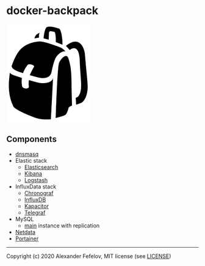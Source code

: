# docker-backpack

![Backpack](assets/backpack_2551.png)

## Components

- [dnsmasq](dnsmasq)
- Elastic stack
    - [Elasticsearch](elastic/elasticsearch)
    - [Kibana](elastic/kibana)
    - [Logstash](elastic/logstash)
- InfluxData stack
    - [Chronograf](influxdata/chronograf)
    - [InfluxDB](influxdata/influxdb)
    - [Kapacitor](influxdata/kapacitor)
    - [Telegraf](influxdata/telegraf)
- MySQL
    - [main](mysql/main) instance with replication
- [Netdata](netdata)
- [Portainer](portainer)

---

Copyright (c) 2020 Alexander Fefelov, MIT license (see [LICENSE](LICENSE))
